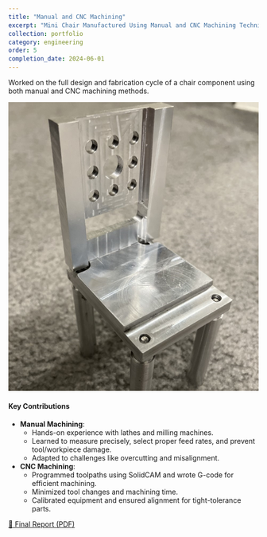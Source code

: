 ```yaml
---
title: "Manual and CNC Machining"
excerpt: "Mini Chair Manufactured Using Manual and CNC Machining Techniques"
collection: portfolio
category: engineering
order: 5
completion_date: 2024-06-01
---
```


Worked on the full design and fabrication cycle of a chair component using both manual and CNC machining methods.

 <img src="/images/chair3.jpg" alt="Rover 2" class="content-image" />

#### Key Contributions

- **Manual Machining**:
  - Hands-on experience with lathes and milling machines.
  - Learned to measure precisely, select proper feed rates, and prevent tool/workpiece damage.
  - Adapted to challenges like overcutting and misalignment.
- **CNC Machining**:
  - Programmed toolpaths using SolidCAM and wrote G-code for efficient machining.
  - Minimized tool changes and machining time.
  - Calibrated equipment and ensured alignment for tight-tolerance parts.

  
[📄 Final Report (PDF)](/files/183finalreport.pdf)

